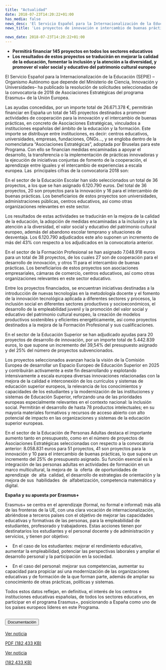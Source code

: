 ```yaml
---
title: "Actualidad"
date: 2018-07-23T14:20:22+01:00
has_media: false
news_desc: 'El Servicio Español para la Internacionalización de la Educación (SEPIE) –Organismo Autónomo que depende del Ministerio de Ciencia, Innovación y Universidades– ha publicado la resolución de solicitudes seleccionadas de la convocatoria de 2018 de Asociaciones Estratégicas del programa Erasmus+ de la Unión Europea.<b>Este contenido incluye:</b> <i class="fal fa-file-</a><i class="fas fa-external-link-alt"></i> </a><i class="fas fa-external-link-alt"></i>_icon"></i>'
news_title: 'Los proyectos de innovación e intercambio de buenas prácticas de Erasmus+ contarán con 26,7 millones'

news_date: 2018-07-23T14:20:22+01:00
---
```

<ul>
<li><b>Permitirá financiar 145 proyectos en todos los sectores educativos</b></li>
<li><b>Los resultados de estos proyectos se traducirán en mejorar la calidad de la educación, fomentar la inclusión y la atención a la diversidad, y promover el valor social y educativo del patrimonio cultural europeo</b></li>
</ul>
<p>El Servicio Español para la Internacionalización de la Educación (SEPIE) &ndash;Organismo Autónomo que depende del Ministerio de Ciencia, Innovación y Universidades&ndash; ha publicado la resolución de solicitudes seleccionadas de la convocatoria de 2018 de Asociaciones Estratégicas del programa Erasmus+ de la Unión Europea.</p>
<p>Las ayudas concedidas, por un importe total de 26.671.378 &euro;, permitirán financiar en España un total de 145 proyectos destinados a promover actividades de cooperación para la innovación y el intercambio de buenas prácticas, en concreto de Asociaciones Estratégicas, vinculados a instituciones españolas del ámbito de la educación y la formación. Este importe se distribuye entre instituciones, es decir: centros educativos, universidades, empresas, fundaciones, ONGs&hellip;, y se engloba dentro de la nomenclatura “Asociaciones Estratégicas”, adoptada por Bruselas para este Programa. Con ello se financian medidas encaminadas a apoyar el desarrollo, la transferencia o la implementación de prácticas innovadoras y la ejecución de iniciativas conjuntas de fomento de la cooperación, el aprendizaje entre iguales y el intercambio de experiencias a escala europea. Las&nbsp; principales cifras de la convocatoria 2018 son:</p>
<p>En el sector de la Educación Escolar han sido seleccionados un total de 36 proyectos, a los que se han asignado 6.120.790 euros. Del total de 36 proyectos, 20 son proyectos para la innovación y 16 para el intercambio de buenas prácticas. Los beneficiarios de estos proyectos son universidades, administraciones públicas, centros educativos, así como otras organizaciones relevantes en este sector.</p>
<p>Los resultados de estas actividades se traducirán en la mejora de la calidad de la educación, la adopción de medidas encaminadas a la inclusión y a la atención a la diversidad, el valor social y educativo del patrimonio cultural europeo, además del abandono escolar temprano y situaciones de desventaja. Los 6.120.790 adjudicados este año suponen un incremento de más del 43% con respecto a los adjudicados en la convocatoria anterior.</p>
<p>En el sector de la Formación Profesional se han asignado 7.048.918 euros para un total de 38 proyectos, de los cuales 27 son de cooperación para el desarrollo de innovación, y otros 11 para el intercambio de buenas prácticas. Los beneficiarios de estos proyectos son asociaciones empresariales, cámaras de comercio, centros educativos, así como otras organizaciones relevantes en este sector educativo.</p>
<p>Entre los proyectos financiados, se encuentran iniciativas destinadas a la introducción de nuevas tecnologías en la metodología docente y el fomento de la innovación tecnológica aplicada a diferentes sectores y procesos, la inclusión social en diferentes sectores productivos y socioeconómicos, el desarrollo de la empleabilidad juvenil y la promoción del valor social y educativo del patrimonio cultural europeo, la creación de modelos productivos sostenibles y eficientes energéticamente, así como proyectos destinados a la mejora de la Formación Profesional y sus cualificaciones.</p>
<p>En el sector de la Educación Superior se han adjudicado ayudas para 20 proyectos de desarrollo de innovación, por un importe total de 5.442.839 euros, lo que supone un incremento del 39,54% del presupuesto asignado y del 25% del número de proyectos subvencionados.</p>
<p>Los proyectos seleccionados avanzan hacia la visión de la Comisión Europea de desarrollar un Espacio Europeo de Educación Superior en 2025 y contribuirán activamente a este fin desarrollando y explotando intensivamente a escala europea diversas innovaciones relacionadas con la mejora de la calidad e interconexión de los currículos y sistemas de educación superior europeos, la relevancia de los conocimientos y capacidades de los estudiantes y la modernización de las instituciones y sistemas de Educación Superior, reforzando una de las prioridades europeas especialmente relevantes en el contexto nacional: la inclusión social. Permitirán el desarrollo de hasta 78 productos intelectuales; en su mayoría materiales formativos y recursos de acceso abierto con alto potencial de impacto en las organizaciones y sistemas de la educación superior europeas.</p>
<p>En el sector de la Educación de Personas Adultas destaca el importante aumento tanto en presupuesto, como en el número de proyectos de Asociaciones Estratégicas seleccionadas con respecto a la convocatoria anterior: 8.058.831 euros para 51 proyectos, 41 son proyectos para la innovación y 10 para el intercambio de buenas prácticas, lo que supone un incremento del 25% de presupuesto asignado. Su función esencial es la integración de las personas adultas en actividades de formación en un marco multicultural, la mejora de&nbsp; la&nbsp; oferta&nbsp; de oportunidades de&nbsp; aprendizaje&nbsp; de&nbsp; alta&nbsp; calidad, el desarrollo de estrategias de orientación y la mejora de sus&nbsp; habilidades&nbsp; de&nbsp; alfabetización, competencia matemática y digital.</p>
<p><b>España y su apuesta por Erasmus+</b></p>
<p>Erasmus+ se centra en el aprendizaje (formal, no formal e informal) más allá de las fronteras de la UE, con una clara vocación de internacionalización, abriéndose a terceros países con el objetivo de mejorar las capacidades educativas y formativas de las personas, para la empleabilidad de estudiantes, profesorado y trabajadores. Estas acciones tienen por destinatarios los estudiantes y el personal docente y de administración y servicios, y tienen por objetivo:</p>
<p>&bull;&nbsp;&nbsp;&nbsp; En el caso de los estudiantes: mejorar el rendimiento educativo, aumentar la empleabilidad, potenciar las perspectivas laborales y ampliar el desarrollo personal y la participación en la sociedad.</p>
<p>&bull;&nbsp;&nbsp;&nbsp; En el caso del personal: mejorar sus competencias, aumentar su capacidad para propiciar así una modernización de las organizaciones educativas y de formación de la que forman parte, además de ampliar su conocimiento de otras prácticas, políticas y sistemas.</p>
<p>Todos estos datos reflejan, en definitiva, el interés de los centros e instituciones educativas españolas, de todos los sectores educativos, en participar en el programa Erasmus+, posicionando a España como uno de los países europeos líderes en este Programa.</p>
<section>
    <article>
        <div class="container">
            <div class="row my-45 justify-content-md-center">
                <div class="col-md-10 content_collapse">
                    <div class="accordion accordion_alt" id="accordeonAlt">
                        <div class="accordion-item">
                            <h2 class="accordion-header" id="accordionAltHeading2">
                                <button class="accordion-button expanded" type="button" data-bs-toggle="collapse" data-bs-target="#accordionAlt2" aria-expanded="false" aria-controls="accordionAlt2">
                                    <span class="icon"><i class="fas fa-file-pdf"></i></span>Documentación
                                </button>
                            </h2>
                            <div id="accordionAlt2" class="accordion-collapse collapse show" aria-labelledby="accordionAltHeading2">
                                <div class="accordion-body">
                                    <div id="section_link">
                                        <div class="container-fluid sp">
                                            <div class="row w-100">
                                                <div class="col-lg-12 cards_download_cnt">
                                                    <div class="row jcc_mobile">
                                                        <div class="download_card">
                                                            <a class="card flex-column" href="{{<siteurl>}}documentos/pdf/news/180723-NP-SEPIE.pdf" target="_blank">
                                                                <div class="card-header">
                                                                    <i class="fal fa-download"></i>
                                                                </div>
                                                                <div class="card-body">
                                                                    <p class="text_body">Ver noticia</p>
                                                                    <p class="text_file">
                                                                        <i class="fal fa-file-pdf pdf_icon text-danger"></i> PDF (182,433 KB)
                                                                    </p>
                                                                </div>
                                                            </a>
                                                        </div>
                                                    </div>
                                                </div>
                                                <!-- MOBILE VERSION WITH SLIDER -->
                                                <div class="col-12" id="section_box_download_card_slider">
                                                    <div class="swiper" id="slider_download_archive">
                                                        <div class="swiper-wrapper">
                                                        <div class="swiper-slide">
                                                            <div class="download_card">
                                                                <a class="card" href="{{<siteurl>}}documentos/pdf/news/180723-NP-SEPIE.pdf" target="_blank">
                                                                    <div class="card-header">
                                                                        <i class="fal fa-download"></i>
                                                                    </div>
                                                                    <div class="card-body">
                                                                        <p class="text_body">Ver noticia</p>
                                                                        <p class="text_file">
                                                                            <i class="fal fa-file-pdf pdf_icon"></i>(182,433 KB)
                                                                        </p>
                                                                    </div>
                                                                </a>
                                                            </div>
                                                        </div>
                                                        </div>
                                                        <div class="swiper-pagination"></div>
                                                    </div>
                                                </div>
                                            </div>
                                        </div>
                                    </div>
                                </div>
                            </div>
                        </div>
                    </div>
                </div>
            </div>
        </div>
    </article> 
</section>